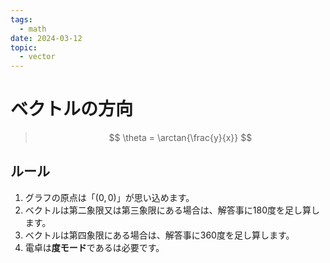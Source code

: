 ```yaml
---
tags:
  - math
date: 2024-03-12
topic:
  - vector
---
```


# ベクトルの方向

> $$
> 	\theta = \arctan{\frac{y}{x}}
> $$

## ルール
1. グラフの原点は「$(0,0)$」が思い込めます。
2. ベクトルは第二象限又は第三象限にある場合は、解答事に180度を足し算します。
3. ベクトルは第四象限にある場合は、解答事に360度を足し算します。
4. 電卓は**度モード**であるは必要です。